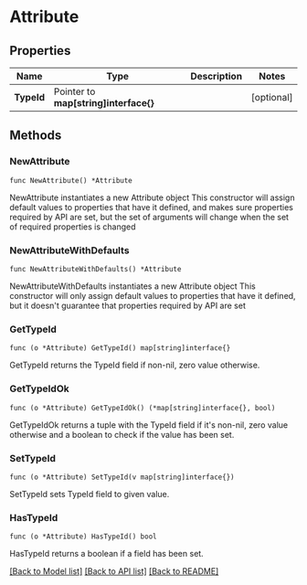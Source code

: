 # Attribute

## Properties

Name | Type | Description | Notes
------------ | ------------- | ------------- | -------------
**TypeId** | Pointer to **map[string]interface{}** |  | [optional] 

## Methods

### NewAttribute

`func NewAttribute() *Attribute`

NewAttribute instantiates a new Attribute object
This constructor will assign default values to properties that have it defined,
and makes sure properties required by API are set, but the set of arguments
will change when the set of required properties is changed

### NewAttributeWithDefaults

`func NewAttributeWithDefaults() *Attribute`

NewAttributeWithDefaults instantiates a new Attribute object
This constructor will only assign default values to properties that have it defined,
but it doesn't guarantee that properties required by API are set

### GetTypeId

`func (o *Attribute) GetTypeId() map[string]interface{}`

GetTypeId returns the TypeId field if non-nil, zero value otherwise.

### GetTypeIdOk

`func (o *Attribute) GetTypeIdOk() (*map[string]interface{}, bool)`

GetTypeIdOk returns a tuple with the TypeId field if it's non-nil, zero value otherwise
and a boolean to check if the value has been set.

### SetTypeId

`func (o *Attribute) SetTypeId(v map[string]interface{})`

SetTypeId sets TypeId field to given value.

### HasTypeId

`func (o *Attribute) HasTypeId() bool`

HasTypeId returns a boolean if a field has been set.


[[Back to Model list]](../README.md#documentation-for-models) [[Back to API list]](../README.md#documentation-for-api-endpoints) [[Back to README]](../README.md)


